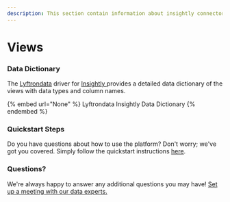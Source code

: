 ```yaml
---
description: This section contain information about insightly connector views information
---
```


# Views

### Data Dictionary

The [Lyftrondata](https://www.lyftrondata.com/) driver for [Insightly](https://www.lyftrondata.com/integration/sales-analytics/insightly//)[ ](https://www.lyftrondata.com/integration/insightly/)provides a detailed data dictionary of the views with data types and column names.

{% embed url="None" %}
Lyftrondata Insightly Data Dictionary
{% endembed %}

### Quickstart Steps

Do you have questions about how to use the platform? Don't worry; we've got you covered. Simply follow the quickstart instructions [here](../README.md).

### Questions? <a href="#questions" id="questions"></a>

We're always happy to answer any additional questions you may have! [Set up a meeting with our data experts.](https://www.lyftrondata.com/book-a-meeting/)


